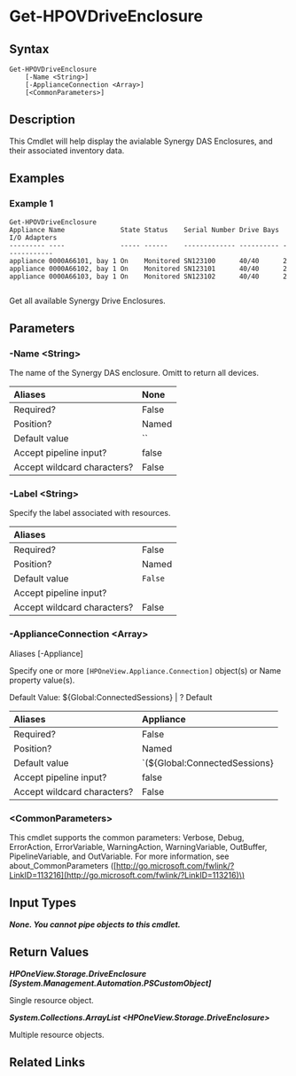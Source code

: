 ﻿---
description: List Synergy DAS Enclosures.
---

# Get-HPOVDriveEnclosure

## Syntax

```text
Get-HPOVDriveEnclosure
    [-Name <String>]
    [-ApplianceConnection <Array>]
    [<CommonParameters>]
```

## Description

This Cmdlet will help display the avialable Synergy DAS Enclosures, and their associated inventory data.

## Examples

###  Example 1 

```text
Get-HPOVDriveEnclosure
Appliance Name              State Status    Serial Number Drive Bays I/O Adapters
--------- ----              ----- ------    ------------- ---------- ------------
appliance 0000A66101, bay 1 On    Monitored SN123100      40/40      2
appliance 0000A66102, bay 1 On    Monitored SN123101      40/40      2
appliance 0000A66103, bay 1 On    Monitored SN123102      40/40      2


```

Get all available Synergy Drive Enclosures.

## Parameters

### -Name &lt;String&gt;

The name of the Synergy DAS enclosure.  Omitt to return all devices.

| Aliases | None |
| :--- | :--- |
| Required? | False |
| Position? | Named |
| Default value | `` |
| Accept pipeline input? | false |
| Accept wildcard characters? | False |

### -Label &lt;String&gt;

Specify the label associated with resources.

| Aliases |  |
| :--- | :--- |
| Required? | False |
| Position? | Named |
| Default value | `False` |
| Accept pipeline input? |  |
| Accept wildcard characters? | False |

### -ApplianceConnection &lt;Array&gt;

Aliases [-Appliance]

Specify one or more `[HPOneView.Appliance.Connection]` object(s) or Name property value(s).

Default Value: ${Global:ConnectedSessions} | ? Default

| Aliases | Appliance |
| :--- | :--- |
| Required? | False |
| Position? | Named |
| Default value | `(${Global:ConnectedSessions} | ? Default)` |
| Accept pipeline input? | false |
| Accept wildcard characters? | False |

### &lt;CommonParameters&gt;

This cmdlet supports the common parameters: Verbose, Debug, ErrorAction, ErrorVariable, WarningAction, WarningVariable, OutBuffer, PipelineVariable, and OutVariable. For more information, see about\_CommonParameters \([http://go.microsoft.com/fwlink/?LinkID=113216](http://go.microsoft.com/fwlink/?LinkID=113216)\)

## Input Types

_**None.  You cannot pipe objects to this cmdlet.**_

## Return Values

_**HPOneView.Storage.DriveEnclosure [System.Management.Automation.PSCustomObject]**_

Single resource object.

_**System.Collections.ArrayList <HPOneView.Storage.DriveEnclosure>**_

Multiple resource objects.

## Related Links

